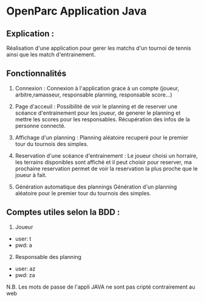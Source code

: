# OpenParc Application Java

## Explication :

Réalisation d'une application pour gerer les matchs d'un tournoi de tennis ainsi que les match d'entrainement.

## Fonctionnalités

1. Connexion :
Connexion à l'application grace à un compte (joueur, arbitre,ramasseur, responsable planning, responsable score...)

2. Page d'acceuil :
Possibilité de voir le planning et de reserver une scéance d'entrainement pour les joueur, de generer le planning et mettre les scores pour les responsables.
Récupération des infos de la personne connecté.

3. Affichage d'un planning :
Planning aléatoire recuperé pour le premier tour du tournois des simples.

4. Reservation d'une scéance d'entrainement :
Le joueur choisi un horraire, les terrains disponibles sont affiché et il peut choisir pour reserver, ma prochaine reservation permet de voir la reservation la plus proche que le joueur à fait.

5. Génération automatique des plannings
Génération d'un planning aléatoire pour le premier tour du tournois des simples.



## Comptes utiles selon la BDD :
1. Joueur
- user: t
- pwd: a

2. Responsable des planning
- user: az
- pwd: za


N.B. Les mots de passe de l'appli JAVA ne sont pas cripté contrairement au web
